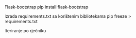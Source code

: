Flask-bootstrap
pip install flask-bootstrap

Izrada requirements.txt sa korištenim bibliotekama
pip freeze > requirements.txt

Iteriranje po rječniku
